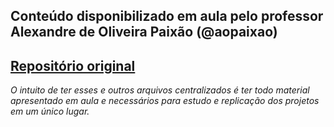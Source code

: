 ## Conteúdo disponibilizado em aula pelo professor Alexandre de Oliveira Paixão (@aopaixao)

## [Repositório original](https://github.com/aopaixao/residencia_api_restful/tree/main/biblioteca)

*O intuito de ter esses e outros arquivos centralizados é ter todo material apresentado em aula e necessários para estudo e replicação dos projetos em um único lugar.*